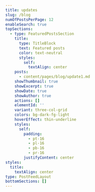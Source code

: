 ```yaml
---
title: updates
slug: /blog
numOfPostsPerPage: 12
enableSearch: true
topSections:
  - type: FeaturedPostsSection
    title:
      type: TitleBlock
      text: Featured posts
      color: text-neutral
      styles:
        self:
          textAlign: center
    posts:
      - content/pages/blog/update1.md
    showThumbnail: true
    showExcerpt: true
    showDate: true
    showAuthor: true
    actions: []
    elementId: ''
    variant: three-col-grid
    colors: bg-dark-fg-light
    hoverEffect: thin-underline
    styles:
      self:
        padding:
          - pt-16
          - pl-16
          - pb-16
          - pr-16
        justifyContent: center
styles:
  title:
    textAlign: center
type: PostFeedLayout
bottomSections: []
---
```

